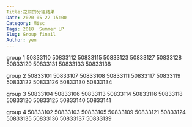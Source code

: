 ```yaml
---
Title:之前的分組結果
Date: 2020-05-22 15:00
Category: Misc
Tags: 2018  Summer LP
Slug: Group finail
Author: yen
---
```

<!-- PELICAN_END_SUMMARY -->
group 1 
50833110
50833112
50833115
50833123
50833127
50833128
50833129
50833131
50833133
50833138

group 2 
50833101
50833107
50833108
50833111
50833117
50833119
50833122
50833126
50833130
50833134

group 3 
50833104
50833106
50833113
50833114
50833116
50833118
50833120
50833125
50833140
50833141

group 4 
50833102
50833103
50833105
50833109
50833121
50833124
50833135
50833136
50833137
50833139

